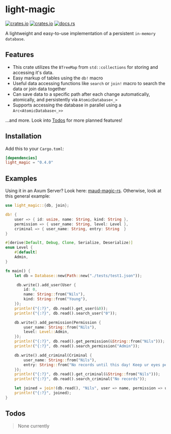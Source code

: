 # light-magic

[![crates.io](https://img.shields.io/crates/v/light-magic.svg)](https://crates.io/crates/light-magic)
[![crates.io](https://img.shields.io/crates/d/light-magic.svg)](https://crates.io/crates/light-magic)
[![docs.rs](https://docs.rs/light-magic/badge.svg)](https://docs.rs/light-magic)

A lightweight and easy-to-use implementation of a persistent `in-memory database`.

## Features

- This crate utilizes the `BTreeMap` from `std::collections` for storing and accessing it's data.
- Easy markup of tables using the `db!` macro
- Useful data accessing functions like `search` or `join!` macro to search the data or join data together
- Can save data to a specific path after each change automatically, atomically, and persistently via `AtomicDatabase<_>`
- Supports accessing the database in parallel using a `Arc<AtomicDatabase<_>>`

...and more. Look into [Todos](#todos) for more planned features!

## Installation

Add this to your `Cargo.toml`:

```toml
[dependencies]
light_magic = "0.4.0"
```

## Examples

Using it in an Axum Server? Look here: [maud-magic-rs](https://github.com/nwrenger/maud-magic-rs). Otherwise, look at this general example:

```rust
use light_magic::{db, join};

db! {
    user => { id: usize, name: String, kind: String },
    permission => { user_name: String, level: Level },
    criminal => { user_name: String, entry: String  }
}

#[derive(Default, Debug, Clone, Serialize, Deserialize)]
enum Level {
    #[default]
    Admin,
}

fn main() {
    let db = Database::new(Path::new("./tests/test1.json"));

     db.write().add_user(User {
        id: 0,
        name: String::from("Nils"),
        kind: String::from("Young"),
    });
    println!("{:?}", db.read().get_user(&0));
    println!("{:?}", db.read().search_user("0"));

    db.write().add_permission(Permission {
        user_name: String::from("Nils"),
        level: Level::Admin,
    });
    println!("{:?}", db.read().get_permission(&String::from("Nils")));
    println!("{:?}", db.read().search_permission("Admin"));

    db.write().add_criminal(Criminal {
        user_name: String::from("Nils"),
        entry: String::from("No records until this day! Keep ur eyes pealed!"),
    });
    println!("{:?}", db.read().get_criminal(&String::from("Nils")));
    println!("{:?}", db.read().search_criminal("No records"));

    let joined = join!(db.read(), "Nils", user => name, permission => user_name, criminal => user_name);
    println!("{:?}", joined);
}
```

## Todos

> None currently
